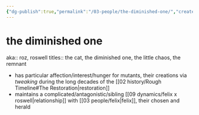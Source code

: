 ```yaml
---
{"dg-publish":true,"permalink":"/03-people/the-diminished-one/","created":"2025-02-21T14:10:50.725-06:00","updated":"2024-12-27T08:35:39.689-06:00"}
---
```


# the diminished one

aka:: roz, roswell
titles:: the cat, the diminished one, the little chaos, the remnant

- has particular affection/interest/hunger for mutants, their creations via *tweaking* during the long decades of the [[02 history/Rough Timeline#The Restoration\|restoration]]
- maintains a complicated/antagonistic/sibling [[09 dynamics/felix x roswell\|relationship]] with [[03 people/felix\|felix]], their chosen and herald